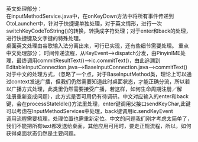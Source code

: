 英文处理部分：  
  在inputMethodService.java中，在onKeyDown方法中将所有事件传递到OtoLauncher中，针对于快捷键单独处理，对于英文情形，进行一次switchKeyCodeToString()的转换，转换成字符处理；对于enter和back的处理，进行快捷键及文字键的特殊处理。  
  桌面英文处理由谷歌输入法分离出来，可行已实现，还有些细节需要处理。
  重点中文处理部分；
  时间传递流程，从KeyEvent-->dispatch分发，由PinyinIME处理，最终调用commitResultText()-->ic.commitText()，由此追溯到EditableInputConnection.java-->BaseInputConnection.java-->commitText()  
  对于中文的处理方式，（忽略了一个点，对于BaseInputMethod类，理论上可以通过context发送广播，但我们仍然需要知道此时桌面状态，才能正确分流，所以若以广播方式处理，此类里仍然需要接受广播，若这样，如何生命周期注册／解  
  注册重新变成问题），此方式是否可用仍有待调研。中文对应输入的enter和back键，会在processStateIdle()方法里处理，enter键调用父接口sendKeyChar,此键可以考虑在InputMethodServices中处理，back键调用ic.sendKeyEvent  
  调用流程需要梳理，处理位置也需重新定位。中文的问题我们刚才考虑太简单了，我们不能把所有text都发送给桌面，其他应用可用时，要走正规流程，所以，如何获得桌面状态仍然是主要问题。
